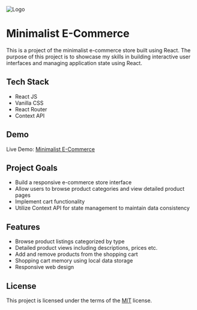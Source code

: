 

![Logo](https://drive.google.com/file/d/11Yy1R3PCJI3ySy66e2RlqsXgvO1K95KO/view?usp=drive_link)


# Minimalist E-Commerce

This is a project of the minimalist e-commerce store built using React. The purpose of this project is to showcase my skills in building interactive user interfaces and managing application state using React.

## Tech Stack

- React JS
- Vanilla CSS
- React Router
- Context API


## Demo

Live Demo: [Minimalist E-Commerce](https://mini-ecommerce-kk.vercel.app/)

## Project Goals

- Build a responsive e-commerce store interface
- Allow users to browse product categories and view detailed product pages
- Implement cart functionality
- Utilize Context API for state management to maintain data consistency

## Features

- Browse product listings categorized by type
- Detailed product views including descriptions, prices etc.
- Add and remove products from the shopping cart
- Shopping cart memory using local data storage
- Responsive web design


## License

This project is licensed under the terms of the [MIT](https://choosealicense.com/licenses/mit/) license.